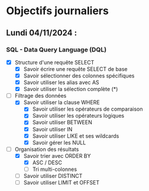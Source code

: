 # Objectifs journaliers

## Lundi 04/11/2024 :

### SQL - Data Query Language (DQL)

- [X] Structure d'une requête SELECT
  - [X] Savoir écrire une requête SELECT de base
  - [X] Savoir sélectionner des colonnes spécifiques
  - [X] Savoir utiliser les alias avec AS
  - [X] Savoir utiliser la sélection complète (*)

- [ ] Filtrage des données
  - [X] Savoir utiliser la clause WHERE
    - [X] Savoir utiliser les opérateurs de comparaison
    - [X] Savoir utiliser les opérateurs logiques
    - [X] Savoir utiliser BETWEEN
    - [X] Savoir utiliser IN
    - [X] Savoir utiliser LIKE et ses wildcards
    - [X] Savoir gérer les NULL

- [ ] Organisation des résultats
  - [X] Savoir trier avec ORDER BY
    - [X] ASC / DESC
    - [ ] Tri multi-colonnes
  
  - [ ] Savoir utiliser DISTINCT
  - [ ] Savoir utiliser LIMIT et OFFSET
